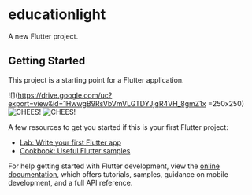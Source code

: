 # educationlight

A new Flutter project.

## Getting Started

This project is a starting point for a Flutter application.

![](https://drive.google.com/uc?export=view&id=1HwwgB9RsVbVmVLGTDYJjqR4VH_8gmZ1x =250x250)
![CHEES!](https://drive.google.com/uc?export=view&id=1I-TFm6SGGkRyCqLpc4iAUDSIUhy2tNK7)
![CHEES!](https://drive.google.com/uc?export=view&id=1HzjqKJ6633pJwufw7XNRP5LPp59hLXme)

A few resources to get you started if this is your first Flutter project:

- [Lab: Write your first Flutter app](https://docs.flutter.dev/get-started/codelab)
- [Cookbook: Useful Flutter samples](https://docs.flutter.dev/cookbook)

For help getting started with Flutter development, view the
[online documentation](https://docs.flutter.dev/), which offers tutorials,
samples, guidance on mobile development, and a full API reference.
